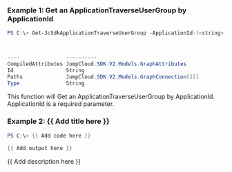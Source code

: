 ### Example 1: Get an ApplicationTraverseUserGroup by ApplicationId
```powershell
PS C:\> Get-JcSdkApplicationTraverseUserGroup -ApplicationId:(<string>)



----               ----------
CompiledAttributes JumpCloud.SDK.V2.Models.GraphAttributes
Id                 String
Paths              JumpCloud.SDK.V2.Models.GraphConnection[][]
Type               String


```

This function will Get an ApplicationTraverseUserGroup by ApplicationId. ApplicationId is a required parameter.

### Example 2: {{ Add title here }}
```powershell
PS C:\> {{ Add code here }}

{{ Add output here }}
```

{{ Add description here }}

